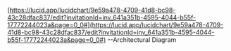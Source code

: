 [https://lucid.app/lucidchart/9e59a478-4709-41d8-bc98-43c28dfac837/edit?invitationId=inv_641a351b-4595-4044-b55f-17772244023a&page=0_0#](https://lucid.app/lucidchart/9e59a478-4709-41d8-bc98-43c28dfac837/edit?invitationId=inv_641a351b-4595-4044-b55f-17772244023a&page=0_0#) --Architectural Diagram
